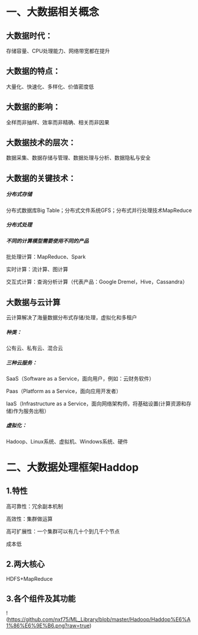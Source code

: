 # 一、大数据相关概念

## 大数据时代：

存储容量、CPU处理能力、网络带宽都在提升

## 大数据的特点：

大量化、快速化、多样化、价值密度低

## 大数据的影响：

全样而非抽样、效率而非精确、相关而非因果

## 大数据技术的层次：

数据采集、数据存储与管理、数据处理与分析、数据隐私与安全

## 大数据的关键技术：

##### 分布式存储

分布式数据库Big Table；分布式文件系统GFS；分布式并行处理技术MapReduce

##### 分布式处理

##### 不同的计算模型需要使用不同的产品

批处理计算：MapReduce、Spark

实时计算：流计算、图计算

交互式计算：查询分析计算（代表产品：Google Dremel，Hive，Cassandra）

## 大数据与云计算

云计算解决了海量数据分布式存储/处理，虚拟化和多租户

##### 种类：

公有云、私有云、混合云

##### 三种云服务：

SaaS（Software as a Service，面向用户，例如：云财务软件）

Paas（Platform as a Service，面向应用开发者）

IaaS（Infrastructure as a Service，面向网络架构师，将基础设置(计算资源和存储)作为服务出租）

##### 虚拟化：

Hadoop、Linux系统、虚拟机、Windows系统、硬件



# 二、大数据处理框架Haddop

## 1.特性

高可靠性：冗余副本机制

高效性：集群做运算

高可扩展性：一个集群可以有几十个到几千个节点

成本低

## 2.两大核心

HDFS+MapReduce

## 3.各个组件及其功能

!(https://github.com/nxf75/ML_Library/blob/master/Hadoop/Haddop%E6%A1%86%E6%9E%B6.png?raw=true)
